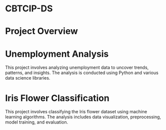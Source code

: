 # CBTCIP-DS
# Project Overview
# Unemployment Analysis
This project involves analyzing unemployment data to uncover trends, patterns, and insights. The analysis is conducted using Python and various data science libraries.

# Iris Flower Classification
This project involves classifying the Iris flower dataset using machine learning algorithms. The analysis includes data visualization, preprocessing, model training, and evaluation.

